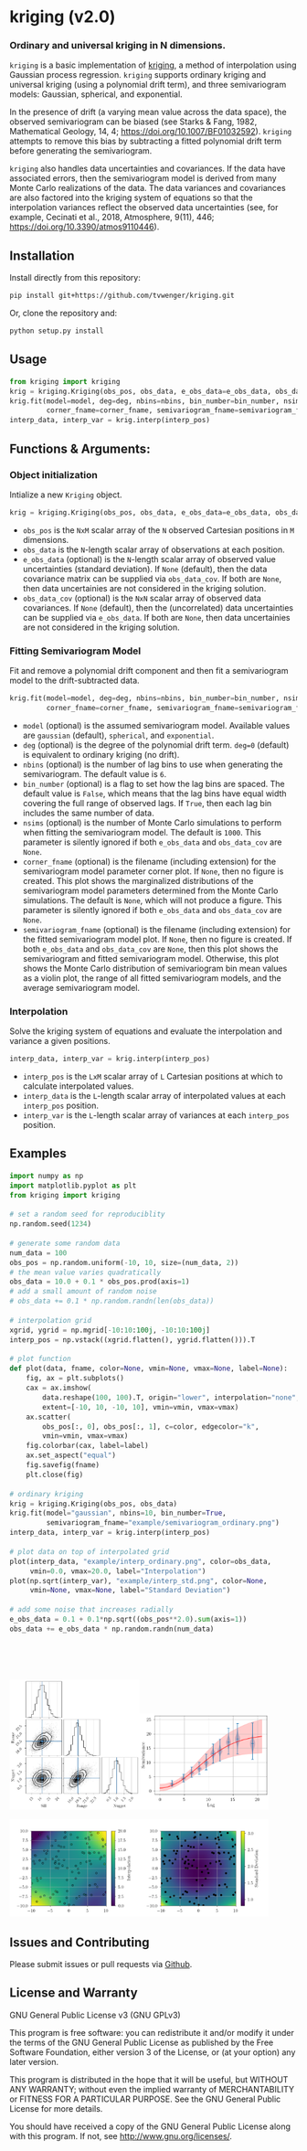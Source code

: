 # kriging (v2.0)
### Ordinary and universal kriging in N dimensions.

`kriging` is a basic implementation of
[kriging](https://en.wikipedia.org/wiki/Kriging), a method of
interpolation using Gaussian process regression. `kriging` supports
ordinary kriging and universal kriging (using a polynomial drift
term), and three semivariogram models: Gaussian, spherical, and
exponential.

In the presence of drift (a varying mean value across the data space),
the observed semivariogram can be biased (see Starks & Fang, 1982,
Mathematical Geology, 14, 4;
https://doi.org/10.1007/BF01032592). `kriging` attempts to remove this
bias by subtracting a fitted polynomial drift term before generating
the semivariogram.

`kriging` also handles data uncertainties and covariances. If the
data have associated errors, then the semivariogram model is derived
from many Monte Carlo realizations of the data. The data variances and
covariances are also factored into the kriging system of equations so that
the interpolation variances reflect the observed data uncertainties (see,
for example, Cecinati et al., 2018, Atmosphere, 9(11), 446; https://doi.org/10.3390/atmos9110446).

## Installation
Install directly from this repository:
```bash
pip install git+https://github.com/tvwenger/kriging.git
```

Or, clone the repository and:
```bash
python setup.py install
```

## Usage
```python
from kriging import kriging
krig = kriging.Kriging(obs_pos, obs_data, e_obs_data=e_obs_data, obs_data_cov=obs_data_cov)
krig.fit(model=model, deg=deg, nbins=nbins, bin_number=bin_number, nsims=nsims,
         corner_fname=corner_fname, semivariogram_fname=semivariogram_fname)
interp_data, interp_var = krig.interp(interp_pos)
```

## Functions & Arguments:

### Object initialization
Intialize a new `Kriging` object.
```python
krig = kriging.Kriging(obs_pos, obs_data, e_obs_data=e_obs_data, obs_data_cov=obs_data_cov)
```
* `obs_pos` is the `NxM` scalar array of the `N` observed Cartesian positions in
  `M` dimensions.
* `obs_data` is the `N`-length scalar array of observations at
  each position.
* `e_obs_data` (optional) is the `N`-length scalar array of observed
  value uncertainties (standard deviation). If `None` (default), then the
  data covariance matrix can be supplied via `obs_data_cov`. If both
  are `None`, then data uncertainies are not considered in the kriging solution.
* `obs_data_cov` (optional) is the `NxN` scalar array of observed
  data covariances.  If `None` (default), then the (uncorrelated)
  data uncertainties can be supplied via `e_obs_data`. If both
  are `None`, then data uncertainies are not considered in the kriging solution.

### Fitting Semivariogram Model
Fit and remove a polynomial drift component and then fit a semivariogram model to the
drift-subtracted data.
```python
krig.fit(model=model, deg=deg, nbins=nbins, bin_number=bin_number, nsims=nsims,
         corner_fname=corner_fname, semivariogram_fname=semivariogram_fname)
```
* `model` (optional) is the assumed semivariogram model. Available
  values are `gaussian` (default), `spherical`, and `exponential`.
* `deg` (optional) is the degree of the polynomial drift term. `deg=0`
  (default) is equivalent to ordinary kriging (no drift).
* `nbins` (optional) is the number of lag bins to use when generating
  the semivariogram. The default value is `6`.
* `bin_number` (optional) is a flag to set how the lag bins are
  spaced. The default value is `False`, which means that the lag bins
  have equal width covering the full range of observed lags.  If
  `True`, then each lag bin includes the same number of data.
* `nsims` (optional) is the number of Monte Carlo simulations to perform
  when fitting the semivariogram model. The default is `1000`. This
  parameter is silently ignored if both `e_obs_data` and `obs_data_cov` are `None`.
* `corner_fname` (optional) is the filename (including extension) for the
  semivariogram model parameter corner plot. If `None`, then no figure is created.
  This plot shows the marginalized distributions of the semivariogram model parameters
  determined from the Monte Carlo simulations. The default is `None`, which will not produce
  a figure. This parameter is silently ignored if both `e_obs_data` and
  `obs_data_cov` are `None`.
* `semivariogram_fname` (optional) is the filename (including extension) for the
  fitted semivariogram model plot. If `None`, then no figure is created. 
  If both `e_obs_data` and `obs_data_cov` are `None`, then this plot shows the semivariogram
  and fitted semivariogram model. Otherwise, this plot shows the Monte Carlo distribution of
  semivariogram bin mean values as a violin plot, the range of all fitted semivariogram
  models, and the average semivariogram model.

### Interpolation
Solve the kriging system of equations and evaluate the interpolation and
variance a given positions.
```python
interp_data, interp_var = krig.interp(interp_pos)
```
* `interp_pos` is the `LxM` scalar array of `L` Cartesian positions
  at which to calculate interpolated values.
* `interp_data` is the `L`-length scalar array of interpolated values at
  each `interp_pos` position.
* `interp_var` is the `L`-length scalar array of variances at each
  `interp_pos` position.

## Examples
```python
import numpy as np
import matplotlib.pyplot as plt
from kriging import kriging

# set a random seed for reproduciblity
np.random.seed(1234)

# generate some random data
num_data = 100
obs_pos = np.random.uniform(-10, 10, size=(num_data, 2))
# the mean value varies quadratically
obs_data = 10.0 + 0.1 * obs_pos.prod(axis=1)
# add a small amount of random noise
# obs_data += 0.1 * np.random.randn(len(obs_data))

# interpolation grid
xgrid, ygrid = np.mgrid[-10:10:100j, -10:10:100j]
interp_pos = np.vstack((xgrid.flatten(), ygrid.flatten())).T

# plot function
def plot(data, fname, color=None, vmin=None, vmax=None, label=None):
    fig, ax = plt.subplots()
    cax = ax.imshow(
        data.reshape(100, 100).T, origin="lower", interpolation="none",
        extent=[-10, 10, -10, 10], vmin=vmin, vmax=vmax)
    ax.scatter(
        obs_pos[:, 0], obs_pos[:, 1], c=color, edgecolor="k",
        vmin=vmin, vmax=vmax)
    fig.colorbar(cax, label=label)
    ax.set_aspect("equal")
    fig.savefig(fname)
    plt.close(fig)

# ordinary kriging
krig = kriging.Kriging(obs_pos, obs_data)
krig.fit(model="gaussian", nbins=10, bin_number=True,
         semivariogram_fname="example/semivariogram_ordinary.png")
interp_data, interp_var = krig.interp(interp_pos)

# plot data on top of interpolated grid
plot(interp_data, "example/interp_ordinary.png", color=obs_data,
     vmin=0.0, vmax=20.0, label="Interpolation")
plot(np.sqrt(interp_var), "example/interp_std.png", color=None,
     vmin=None, vmax=None, label="Standard Deviation")

# add some noise that increases radially
e_obs_data = 0.1 + 0.1*np.sqrt((obs_pos**2.0).sum(axis=1))
obs_data += e_obs_data * np.random.randn(num_data)






```
<img src="https://raw.githubusercontent.com/tvwenger/kriging/master/example/corner.png" width="45%" /><img src="https://raw.githubusercontent.com/tvwenger/kriging/master/example/semivariogram.png" width="45%" />

<img src="https://raw.githubusercontent.com/tvwenger/kriging/master/example/example.png" width="45%" /><img src="https://raw.githubusercontent.com/tvwenger/kriging/master/example/example_std.png" width="45%" />

## Issues and Contributing

Please submit issues or pull requests via
[Github](https://github.com/tvwenger/kriging).

## License and Warranty

GNU General Public License v3 (GNU GPLv3)

This program is free software: you can redistribute it and/or modify
it under the terms of the GNU General Public License as published
by the Free Software Foundation, either version 3 of the License,
or (at your option) any later version.

This program is distributed in the hope that it will be useful,
but WITHOUT ANY WARRANTY; without even the implied warranty of
MERCHANTABILITY or FITNESS FOR A PARTICULAR PURPOSE.  See the
GNU General Public License for more details.

You should have received a copy of the GNU General Public License
along with this program.  If not, see <http://www.gnu.org/licenses/>.
